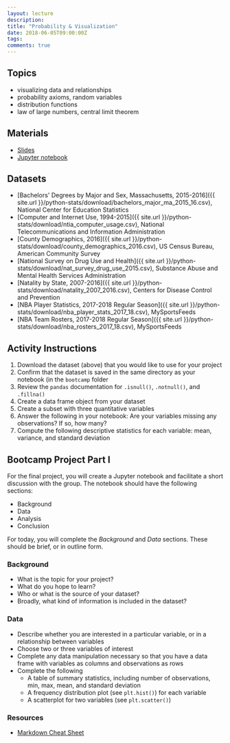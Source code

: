 ```yaml
---
layout: lecture
description: 
title: "Probability & Visualization"
date: 2018-06-05T09:00:00Z
tags:
comments: true
---
```


## Topics
 * visualizing data and relationships
 * probability axioms, random variables
 * distribution functions
 * law of large numbers, central limit theorem

## Materials
 * <a target="_blank" href="{{ site.url }}/python-stats/download/lec3_visualization.pdf">Slides</a>
* <a target="_blank" href="{{ site.url }}/python-stats/download/lec3_visualization.ipynb">Jupyter notebook</a>

## Datasets
 * [Bachelors' Degrees by Major and Sex, Massachusetts, 2015-2016]({{ site.url }}/python-stats/download/bachelors_major_ma_2015_16.csv), National Center for Education Statistics
 * [Computer and Internet Use, 1994-2015]({{ site.url }}/python-stats/download/ntia_computer_usage.csv), National Telecommunications and Information Administration
 * [County Demographics, 2016]({{ site.url }}/python-stats/download/county_demographics_2016.csv), US Census Bureau, American Community Survey
 * [National Survey on Drug Use and Health]({{ site.url }}/python-stats/download/nat_survey_drug_use_2015.csv), Substance Abuse and Mental Health Services Administration
 * [Natality by State, 2007-2016]({{ site.url }}/python-stats/download/natality_2007_2016.csv), Centers for Disease Control and Prevention
 * [NBA Player Statistics, 2017-2018 Regular Season]({{ site.url }}/python-stats/download/nba_player_stats_2017_18.csv), MySportsFeeds
 * [NBA Team Rosters, 2017-2018 Regular Season]({{ site.url }}/python-stats/download/nba_rosters_2017_18.csv), MySportsFeeds 

## Activity Instructions
 1. Download the dataset (above) that you would like to use for your project
 2. Confirm that the dataset is saved in the same directory as your notebook (in the `bootcamp` folder
 3. Review the `pandas` documentation for `.isnull()`, `.notnull()`, and `.fillna()`
 4. Create a data frame object from your dataset
 5. Create a subset with three quantitative variables
 6. Answer the following in your notebook: Are your variables missing any observations? If so, how many?
 7. Compute the following descriptive statistics for each variable: mean, variance, and standard deviation

## Bootcamp Project Part I
For the final project, you will create a Jupyter notebook and facilitate a short discussion with the group. The notebook should have the following sections:
  * Background
  * Data
  * Analysis
  * Conclusion

For today, you will complete the *Background* and *Data* sections.  These should be brief, or in outline form.  

### Background
 * What is the topic for your project?
 * What do you hope to learn?
 * Who or what is the source of your dataset?
 * Broadly, what kind of information is included in the dataset?

### Data
 * Describe whether you are interested in a particular variable, or in a relationship between variables
 * Choose two or three variables of interest 
 * Complete any data manipulation necessary so that you have a data frame with variables as columns and observations as rows
 * Complete the following
    * A table of summary statistics, including number of observations, min, max, mean, and standard deviation
    * A frequency distribution plot (see `plt.hist()`) for each variable
    * A scatterplot for two variables (see `plt.scatter()`)

### Resources
 * [Markdown Cheat Sheet](https://www.markdownguide.org/cheat-sheet)

